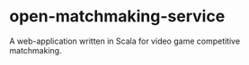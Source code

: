 # open-matchmaking-service
A web-application written in Scala for video game competitive matchmaking.
